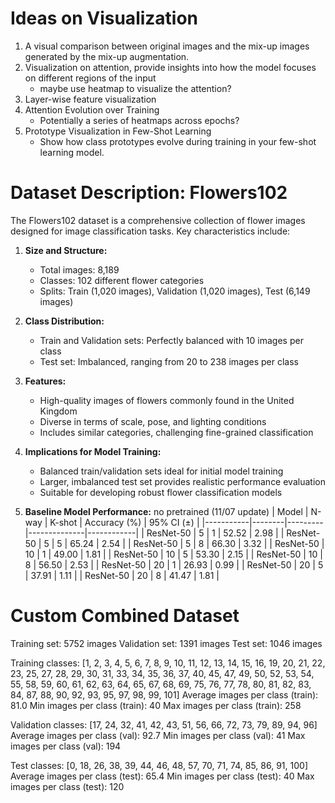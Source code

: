# Ideas on Visualization
1. A visual comparison between original images and the mix-up images generated by the mix-up augmentation.
2. Visualization on attention, provide insights into how the model focuses on different regions of the input
   - maybe use heatmap to visualize the attention?
3. Layer-wise feature visualization
4. Attention Evolution over Training
   - Potentially a series of heatmaps across epochs?
5. Prototype Visualization in Few-Shot Learning
   - Show how class prototypes evolve during training in your few-shot learning model.


# Dataset Description: Flowers102

The Flowers102 dataset is a comprehensive collection of flower images designed for image classification tasks. Key characteristics include:

1. **Size and Structure:**
   - Total images: 8,189
   - Classes: 102 different flower categories
   - Splits: Train (1,020 images), Validation (1,020 images), Test (6,149 images)

2. **Class Distribution:**
   - Train and Validation sets: Perfectly balanced with 10 images per class
   - Test set: Imbalanced, ranging from 20 to 238 images per class

3. **Features:**
   - High-quality images of flowers commonly found in the United Kingdom
   - Diverse in terms of scale, pose, and lighting conditions
   - Includes similar categories, challenging fine-grained classification

4. **Implications for Model Training:**
   - Balanced train/validation sets ideal for initial model training
   - Larger, imbalanced test set provides realistic performance evaluation
   - Suitable for developing robust flower classification models

5. **Baseline Model Performance:**
no pretrained (11/07 update)
| Model     | N-way | K-shot | Accuracy (%) | 95% CI (±) |
|-----------|--------|---------|--------------|------------|
| ResNet-50 | 5      | 1       | 52.52       | 2.98       |
| ResNet-50 | 5      | 5       | 65.24       | 2.54       |
| ResNet-50 | 5      | 8       | 66.30       | 3.32       |
| ResNet-50 | 10     | 1       | 49.00       | 1.81       |
| ResNet-50 | 10     | 5       | 53.30       | 2.15       |
| ResNet-50 | 10     | 8       | 56.50       | 2.53       |
| ResNet-50 | 20     | 1       | 26.93      | 0.99       |
| ResNet-50 | 20     | 5       | 37.91       | 1.11       |
| ResNet-50 | 20     | 8       | 41.47       | 1.81       |


# Custom Combined Dataset
Training set: 5752 images
Validation set: 1391 images
Test set: 1046 images

Training classes: [1, 2, 3, 4, 5, 6, 7, 8, 9, 10, 11, 12, 13, 14, 15, 16, 19, 20, 21, 22, 23, 25, 27, 28, 29, 30, 31, 33, 34, 35, 36, 37, 40, 45, 47, 49, 50, 52, 53, 54, 55, 58, 59, 60, 61, 62, 63, 64, 65, 67, 68, 69, 75, 76, 77, 78, 80, 81, 82, 83, 84, 87, 88, 90, 92, 93, 95, 97, 98, 99, 101]
Average images per class (train): 81.0
Min images per class (train): 40
Max images per class (train): 258

Validation classes: [17, 24, 32, 41, 42, 43, 51, 56, 66, 72, 73, 79, 89, 94, 96]
Average images per class (val): 92.7
Min images per class (val): 41
Max images per class (val): 194

Test classes: [0, 18, 26, 38, 39, 44, 46, 48, 57, 70, 71, 74, 85, 86, 91, 100]
Average images per class (test): 65.4
Min images per class (test): 40
Max images per class (test): 120
